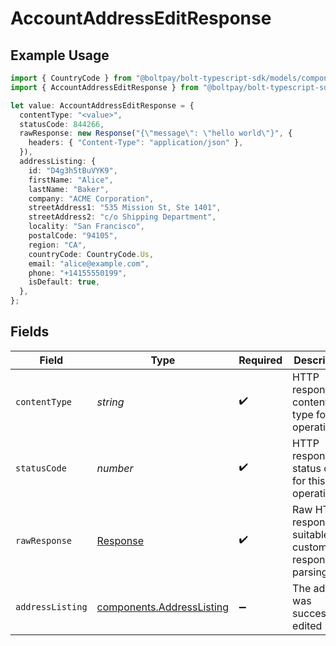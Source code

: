 # AccountAddressEditResponse

## Example Usage

```typescript
import { CountryCode } from "@boltpay/bolt-typescript-sdk/models/components";
import { AccountAddressEditResponse } from "@boltpay/bolt-typescript-sdk/models/operations";

let value: AccountAddressEditResponse = {
  contentType: "<value>",
  statusCode: 844266,
  rawResponse: new Response("{\"message\": \"hello world\"}", {
    headers: { "Content-Type": "application/json" },
  }),
  addressListing: {
    id: "D4g3h5tBuVYK9",
    firstName: "Alice",
    lastName: "Baker",
    company: "ACME Corporation",
    streetAddress1: "535 Mission St, Ste 1401",
    streetAddress2: "c/o Shipping Department",
    locality: "San Francisco",
    postalCode: "94105",
    region: "CA",
    countryCode: CountryCode.Us,
    email: "alice@example.com",
    phone: "+14155550199",
    isDefault: true,
  },
};
```

## Fields

| Field                                                                  | Type                                                                   | Required                                                               | Description                                                            |
| ---------------------------------------------------------------------- | ---------------------------------------------------------------------- | ---------------------------------------------------------------------- | ---------------------------------------------------------------------- |
| `contentType`                                                          | *string*                                                               | :heavy_check_mark:                                                     | HTTP response content type for this operation                          |
| `statusCode`                                                           | *number*                                                               | :heavy_check_mark:                                                     | HTTP response status code for this operation                           |
| `rawResponse`                                                          | [Response](https://developer.mozilla.org/en-US/docs/Web/API/Response)  | :heavy_check_mark:                                                     | Raw HTTP response; suitable for custom response parsing                |
| `addressListing`                                                       | [components.AddressListing](../../models/components/addresslisting.md) | :heavy_minus_sign:                                                     | The address was successfully edited                                    |